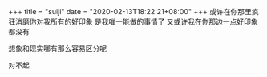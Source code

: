 +++
title = "suiji"
date = "2020-02-13T18:22:21+08:00"
+++
或许在你那里疯狂消磨你对我所有的好印象
是我唯一能做的事情了
又或许我在你那边一点好印象都没有

想象和现实哪有那么容易区分呢

对不起
